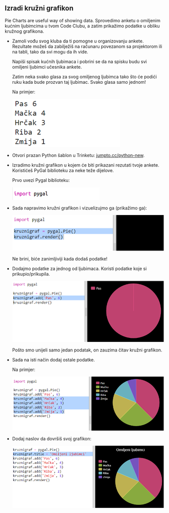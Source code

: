 ## Izradi kružni grafikon

Pie Charts are useful way of showing data. Sprovedimo anketu o omiljenim kućnim ljubimcima u tvom Code Clubu, a zatim prikažimo podatke u obliku kružnog grafikona.

+ Zamoli vođu svog kluba da ti pomogne u organizovanju ankete. Rezultate možeš da zabilježiš na računaru povezanom sa projektorom ili na tabli, tako da svi mogu da ih vide.
    
    Napiši spisak kućnih ljubimaca i pobrini se da na spisku budu svi omiljeni ljubimci učesnika ankete.
    
    Zatim neka svako glasa za svog omiljenog ljubimca tako što će podići ruku kada bude prozvan taj ljubimac. Svako glasa samo jednom!
    
    Na primjer:
    
    ![screenshot](images/pets-favourite.png)

+ Otvori prazan Python šablon u Trinketu: <a href="http://jumpto.cc/python-new" target="_blank">jumpto.cc/python-new</a>.

+ Izradimo kružni grafikon u kojem će biti prikazani rezutati tvoje ankete. Koristićeš PyGal biblioteku za neke teže dijelove.
    
    Prvo uvezi Pygal biblioteku:
    
    ![screenshot](images/pets-pygal.png)

+ Sada napravimo kružni grafikon i vizuelizujmo ga (prikažimo ga):
    
    ![screenshot](images/pets-pie.png)
    
    Ne brini, biće zanimljiviji kada dodaš podatke!

+ Dodajmo podatke za jednog od ljubimaca. Koristi podatke koje si prikupio/prikupila.
    
    ![screenshot](images/pets-add.png)
    
    Pošto smo unijeli samo jedan podatak, on zauzima čitav kružni grafikon.

+ Sada na isti način dodaj ostale podatke.
    
    Na primjer:
    
    ![screenshot](images/pets-add-all.png)

+ Dodaj naslov da dovršiš svoj grafikon:
    
    ![screenshot](images/pets-title.png)